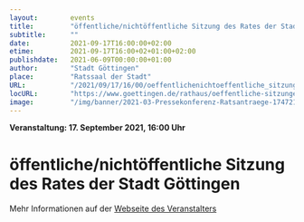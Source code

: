 ```yaml
---
layout:        events
title:         "öffentliche/nichtöffentliche Sitzung des Rates der Stadt Göttingen"
subtitle:      ""
date:          2021-09-17T16:00:00+02:00
etime:         2021-09-17T16:00+02+01:00+02:00
publishdate:   2021-06-09T00:00:00+01:00
author:        "Stadt Göttingen"
place:         "Ratssaal der Stadt"
URL:           "/2021/09/17/16/00/oeffentlichenichtoeffentliche_sitzung_des_rates_der_stadt_goettingen"
locURL:        "https://www.goettingen.de/rathaus/oeffentliche-sitzungen.html"
image:         "/img/banner/2021-03-Pressekonferenz-Ratsantraege-174721.png"
---
```


**Veranstaltung: 17. September 2021, 16:00 Uhr**

öffentliche/nichtöffentliche Sitzung des Rates der Stadt Göttingen
===========



Mehr Informationen auf der [Webseite des Veranstalters](https://www.goettingen.de/rathaus/oeffentliche-sitzungen.html)
